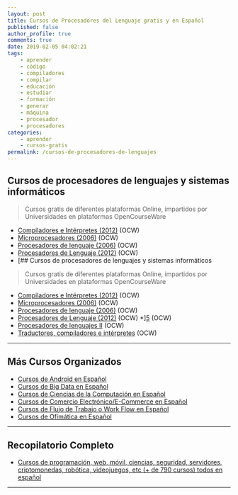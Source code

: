 ```yaml
---
layout: post
title: Cursos de Procesadores del Lenguaje gratis y en Español
published: false
author_profile: true
comments: true
date: 2019-02-05 04:02:21
tags:
    - aprender
    - código
    - compiladores
    - compilar
    - educación
    - estudiar
    - formación
    - generar
    - máquina
    - procesador
    - procesadores
categories:
    - aprender
    - cursos-gratis
permalink: /cursos-de-procesadores-de-lenguajes
---
```

## Cursos de procesadores de lenguajes y sistemas informáticos

> Cursos gratis de diferentes plataformas Online, impartidos por Universidades en plataformas OpenCourseWare

  * [Compiladores e Intérpretes (2012)][1] (OCW)
  * [Microprocesadores (2006)][2] (OCW)
  * [Procesadores de lenguaje (2006)][3] (OCW)
  * [Procesadores de Lenguaje (2012)][4] (OCW)
  * [## Cursos de procesadores de lenguajes y sistemas informáticos

> Cursos gratis de diferentes plataformas Online, impartidos por Universidades en plataformas OpenCourseWare

  * [Compiladores e Intérpretes (2012)][1] (OCW)
  * [Microprocesadores (2006)][2] (OCW)
  * [Procesadores de lenguaje (2006)][3] (OCW)
  * [Procesadores de Lenguaje (2012)][4] (OCW)
  *][5] (OCW)
  * [Procesadores de lenguajes II][6] (OCW)
  * [Traductores, compiladores e intérpretes][7] (OCW)

* * *

## Más Cursos Organizados

  * [Cursos de Android en Español][8]
  * [Cursos de Big Data en Español][9]
  * [Cursos de Ciencias de la Computación en Español][10]
  * [Cursos de Comercio Electrónico/E-Commerce en Español][11]
  * [Cursos de Flujo de Trabajo o Work Flow en Español][12]
  * [Cursos de Ofimática en Español][13]  

* * *

## Recopilatorio Completo

  * [Cursos de programación, web, móvil, ciencias, seguridad, servidores, criptomonedas, robótica, videojuegos, etc (+ de 790 cursos) todos en español][14]

* * *

 [1]: https://ocw.uji.es/curso/4949
 [2]: https://ocw.upm.es/tecnologia-electronica/microprocesadores
 [3]: https://ocw.ua.es/es/ingenieria-y-arquitectura/procesadores-de-lenguaje-2006.html
 [4]: https://ocw.uji.es/curso/5180
 [5]: https://campusvirtual.ull.es/ocw/course/view.php?id=45
 [6]: https://ocw.uca.es/course/view.php?id=56
 [7]: https://ocw.uma.es/ingenierias/traductores-compiladores-e-interpretes
 [8]: https://mundoframework.com/cursos-android/
 [9]: https://mundoframework.com/cursos-big-data/
 [10]: https://mundoframework.com/cursos-ciencias-computacion/
 [11]: https://mundoframework.com/cursos-de-comercio-electronico/
 [12]: https://mundoframework.com/cursos-de-flujo-de-trabajo-o-work-flow/
 [13]: https://mundoframework.com/cursos-de-ofimatica/
 [14]: https://mundoframework.com/cursos-de-programacion-web-movil-ciencias-seguridad-servidores-criptomonedas/